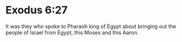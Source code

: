 # Exodus 6:27

It was they who spoke to Pharaoh king of Egypt about bringing out the people of Israel from Egypt, this Moses and this Aaron.
